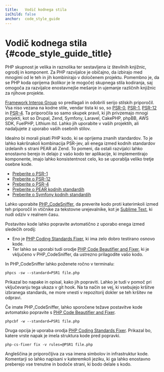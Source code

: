 ```yaml
---
title:   Vodič kodnega stila
isChild: false
anchor:  code_style_guide
---
```


# Vodič kodnega stila {#code_style_guide_title}

PHP skupnost je velika in raznolika ter sestavljena iz številnih knjižnic, ogrodij in komponent. Za PHP razvijalce je
običajno, da izbirajo med mnogimi od le teh in jih kombinirajo v določenem projektu. Pomembno je, da se PHP koda oprijema
(kolikor je le mogoče) skupnega stila kodiranja, saj omogoča za razvijalce enostavnejše mešanje in ujemanje različnih
knjižnic za njihove projekte.

[Framework Interop Group][fig] so predlagali in odobrili serijo stilskih priporočil. Vsa niso vezana na kodne stile, vendar
tista ki so, so [PSR-0][psr0], [PSR-1][psr1], [PSR-12][psr12] in [PSR-4][psr4]. Ta priporočila so samo
skupek pravil, ki jih privzemajo mnogi projekti, kot so Drupal, Zend, Symfony, Laravel, CakePHP, phpBB, AWS SDK, FuelPHP, Lithium itd.
Lahko jih uporabite v vaših projektih, ali nadaljujete z uporabo vaših osebnih stilov.

Idealno bi morali pisati PHP kodo, ki se oprijema znanih standardov. To je lahko kakršnakoli kombinacija PSR-jev, ali
enega izmed kodnih standardov izdelanih s strani PEAR ali Zend. To pomeni, da ostali razvijalci lahko enostavno berejo
in delajo z vašo kodo ter aplikacije, ki implementirajo komponente, imajo lahko konsistentnost celo, ko se uporablja veliko
tretje osebne kode.

* [Preberite o PSR-1][psr1]
* [Preberite o PSR-12][psr12]
* [Preberite o PSR-4][psr4]
* [Preberite o PEAR kodnih standardih][pear-cs]
* [Preberite o Symfony kodnih standardih][symfony-cs]

Lahko uporabite [PHP_CodeSniffer][phpcs], da preverite kodo proti katerimkoli izmed teh priporočil in vtičnike za tekstovne
urejevalnike, kot je [Sublime Text][st-cs], ki nudi odziv v realnem času.

Postavitev kode lahko popravite avtomatično z uporabo enega izmed sledečih orodij:

- Eno je [PHP Coding Standards Fixer][phpcsfixer], ki ima zelo dobro testirano osnovo kode.
- Ter lahko se uporabi tudi orodje [PHP Code Beautifier and Fixer][phpcbf], ki je vključeno v PHP_CodeSniffer, da ustrezno prilagodite vašo kodo.

In PHP_CodeSniffer lahko poženete ročno v terminalu:

    phpcs -sw --standard=PSR1 file.php

Prikazal bo napake in opisal, kako jih popraviti.
Lahko je tudi v pomoč pri vključevanju tega ukaza v git hook.
Na ta način se vej, ki vsebujejo kršitve izbranega standards, ne more vnesti v repozitorij dokler se teh
kršitev ne odpravi.

Če imate PHP_CodeSniffer, lahko sporočene težave postavitve kode avtomatsko popravite s
[PHP Code Beautifier and Fixer][phpcbf].

    phpcbf -w --standard=PSR1 file.php

Druga opcija je uporaba orodja [PHP Coding Standards Fixer][phpcsfixer].
Prikazal bo, katere vrste napak je imela struktura kode pred popravki.

    php-cs-fixer fix -v rules=@PSR1 file.php

Angleščina je priporočljiva za vsa imena simbolov in infrastruktur kode. Komentarji so lahko napisani v kateremkoli jeziku,
ki ga lahko enostavno preberejo vse trenutne in bodoče strani, ki bodo delale s kodo.

[fig]: http://www.php-fig.org/
[psr0]: http://www.php-fig.org/psr/psr-0/
[psr1]: http://www.php-fig.org/psr/psr-1/
[psr12]: http://www.php-fig.org/psr/psr-12/
[psr4]: http://www.php-fig.org/psr/psr-4/
[pear-cs]: http://pear.php.net/manual/en/standards.php
[symfony-cs]: http://symfony.com/doc/current/contributing/code/standards.html
[phpcs]: http://pear.php.net/package/PHP_CodeSniffer/
[phpcbf]: https://github.com/squizlabs/PHP_CodeSniffer/wiki/Fixing-Errors-Automatically
[st-cs]: https://github.com/benmatselby/sublime-phpcs
[phpcsfixer]: http://cs.sensiolabs.org/

